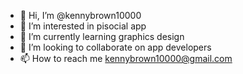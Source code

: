 - 👋 Hi, I’m @kennybrown10000
- 👀 I’m interested in pisocial app
- 🌱 I’m currently learning graphics design 
- 💞️ I’m looking to collaborate on app developers
- 📫 How to reach me kennybrown10000@gmail.com

<!---
kennybrown10000/kennybrown10000 is a ✨ special ✨ repository because its `README.md` (this file) appears on your GitHub profile.
You can click the Preview link to take a look at your changes.
--->
